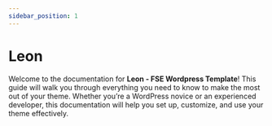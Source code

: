 ```yaml
---
sidebar_position: 1
---
```

# Leon
Welcome to the documentation for **Leon - FSE Wordpress Template**! This guide will walk you through everything you need to know to make the most out of your theme. Whether you’re a WordPress novice or an experienced developer, this documentation will help you set up, customize, and use your theme effectively.